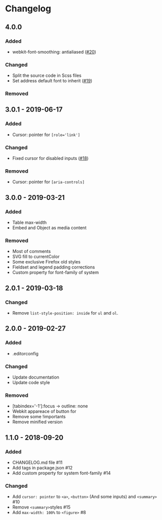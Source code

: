 # Changelog

## 4.0.0
### Added
- webkit-font-smoothing: antialiased ([#20](https://github.com/barcia/standarize/issues/20))

### Changed
- Split the source code in Scss files
- Set address default font to inherit ([#19](https://github.com/barcia/standarize/issues/19))

### Removed


## 3.0.1 - 2019-06-17
### Added
- Cursor: pointer for `[role='link']`

### Changed
- Fixed cursor for disabled inputs ([#18](https://github.com/barcia/standarize/issues/18))

### Removed
- Cursor: pointer for `[aria-controls]`

## 3.0.0 - 2019-03-21
### Added
- Table max-width
- Embed and Object as media content
### Removed
- Most of comments
- SVG fill to currentColor
- Some exclusive Firefox old styles
- Fieldset and legend padding corrections
- Custom property for font-family of system

## 2.0.1 - 2019-03-18
### Changed
- Remove `list-style-position: inside` for `ul` and `ol`.

## 2.0.0 - 2019-02-27
### Added
- .editorconfig
### Changed
- Update documentation
- Update code style
### Removed
- [tabindex='-1']:focus -> outline: none
- Webkit appareace of button for
- Remove some !importants
- Remove minified version

## 1.1.0 - 2018-09-20
### Added
- CHANGELOG.md file #11
- Add tags in package.json #12
- Add custom property for system font-family #14


### Changed
- Add `cursor: pointer` to `<a>`, `<button>` (And some inputs) and `<summary>` #10
- Remove `<summary>`styles #15
- Add `max-width: 100%` to `<figure>` #8
